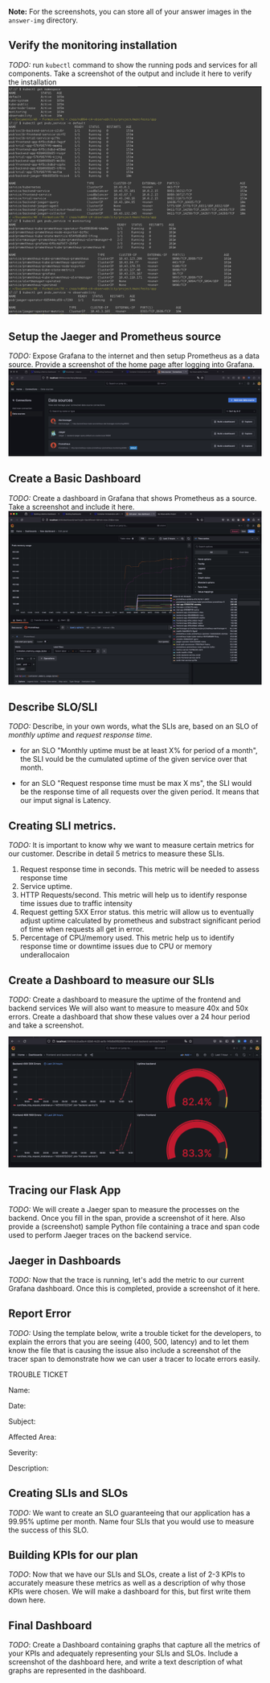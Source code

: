 **Note:** For the screenshots, you can store all of your answer images in the `answer-img` directory.

## Verify the monitoring installation
*TODO:* run `kubectl` command to show the running pods and services for all components. Take a screenshot of the output and include it here to verify the installation
![!\[pods-services\](answer-img/pods-services-1/2.png)](answer-img/pods-services-1_2.png)

## Setup the Jaeger and Prometheus source
*TODO:* Expose Grafana to the internet and then setup Prometheus as a data source. Provide a screenshot of the home page after logging into Grafana.
![prometheus-jaeger-data-source](answer-img/prometheus-jaeger-data-source.png)

## Create a Basic Dashboard
*TODO:* Create a dashboard in Grafana that shows Prometheus as a source. Take a screenshot and include it here.
![basic-dashboard](answer-img/basic-dashboard.png)
## Describe SLO/SLI
*TODO:* Describe, in your own words, what the SLIs are, based on an SLO of *monthly uptime* and *request response time*.

* for an SLO "Monthly uptime must be at least X% for period of a month", the SLI vould be the cumulated uptime of the given service over that month.

* for an SLO "Request response time must be max X ms", the SLI would be the response time of all requests over the given period. It means that our imput signal is Latency.
## Creating SLI metrics.
*TODO:* It is important to know why we want to measure certain metrics for our customer. Describe in detail 5 metrics to measure these SLIs. 

  1. Request response time in seconds. This metric will be needed to assess response time
  2. Service uptime. 
  3. HTTP Requests/second. This metric will help us to identify response time issues due to traffic intensity
  4. Request getting 5XX Error status. this metric will allow us to eventually adjust uptime calculated by prometheus and substract significant period of time when requests all get in error.
  5. Percentage of CPU/memory used. This metric help us to identify response time or downtime issues due to CPU or memory underallocaion
  
## Create a Dashboard to measure our SLIs
*TODO:* Create a dashboard to measure the uptime of the frontend and backend services We will also want to measure to measure 40x and 50x errors. Create a dashboard that show these values over a 24 hour period and take a screenshot.

![Alt text](<answer-img/uptime-40x-50x errors-dashboard.png>)

## Tracing our Flask App
*TODO:*  We will create a Jaeger span to measure the processes on the backend. Once you fill in the span, provide a screenshot of it here. Also provide a (screenshot) sample Python file containing a trace and span code used to perform Jaeger traces on the backend service.

## Jaeger in Dashboards
*TODO:* Now that the trace is running, let's add the metric to our current Grafana dashboard. Once this is completed, provide a screenshot of it here.

## Report Error
*TODO:* Using the template below, write a trouble ticket for the developers, to explain the errors that you are seeing (400, 500, latency) and to let them know the file that is causing the issue also include a screenshot of the tracer span to demonstrate how we can user a tracer to locate errors easily.

TROUBLE TICKET

Name:

Date:

Subject:

Affected Area:

Severity:

Description:


## Creating SLIs and SLOs
*TODO:* We want to create an SLO guaranteeing that our application has a 99.95% uptime per month. Name four SLIs that you would use to measure the success of this SLO.

## Building KPIs for our plan
*TODO*: Now that we have our SLIs and SLOs, create a list of 2-3 KPIs to accurately measure these metrics as well as a description of why those KPIs were chosen. We will make a dashboard for this, but first write them down here.

## Final Dashboard
*TODO*: Create a Dashboard containing graphs that capture all the metrics of your KPIs and adequately representing your SLIs and SLOs. Include a screenshot of the dashboard here, and write a text description of what graphs are represented in the dashboard.  

